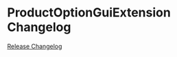 # ProductOptionGuiExtension Changelog

[Release Changelog](https://github.com/spryker/product-option-gui-extension/releases)
